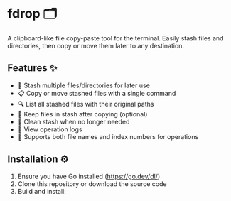 # fdrop 🗂️

A clipboard-like file copy-paste tool for the terminal. Easily stash files and directories, then copy or move them later to any destination.

## Features ✨

- 📌 Stash multiple files/directories for later use
- 📋 Copy or move stashed files with a single command
- 🔍 List all stashed files with their original paths
- 📝 Keep files in stash after copying (optional)
- 🧹 Clean stash when no longer needed
- 📜 View operation logs
- 🔄 Supports both file names and index numbers for operations

## Installation ⚙️

1. Ensure you have Go installed (https://go.dev/dl/)
2. Clone this repository or download the source code
3. Build and install:
